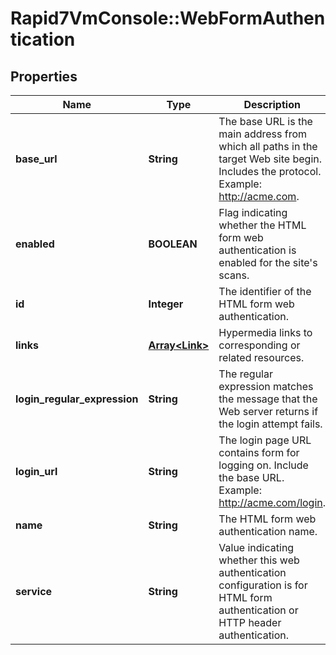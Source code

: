 # Rapid7VmConsole::WebFormAuthentication

## Properties
Name | Type | Description | Notes
------------ | ------------- | ------------- | -------------
**base_url** | **String** | The base URL is the main address from which all paths in the target Web site begin. Includes the protocol. Example: http://acme.com. | [optional] 
**enabled** | **BOOLEAN** | Flag indicating whether the HTML form web authentication is enabled for the site&#39;s scans. | [optional] 
**id** | **Integer** | The identifier of the HTML form web authentication. | [optional] 
**links** | [**Array&lt;Link&gt;**](Link.md) | Hypermedia links to corresponding or related resources. | [optional] 
**login_regular_expression** | **String** | The regular expression matches the message that the Web server returns if the login attempt fails. | [optional] 
**login_url** | **String** | The login page URL contains form for logging on. Include the base URL. Example: http://acme.com/login. | [optional] 
**name** | **String** | The HTML form web authentication name. | [optional] 
**service** | **String** | Value indicating whether this web authentication  configuration is for HTML form authentication or HTTP header authentication. | [optional] 


